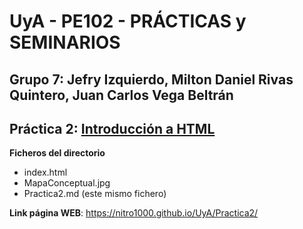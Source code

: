 # UyA - PE102 - PRÁCTICAS y SEMINARIOS
## Grupo 7: Jefry Izquierdo, Milton Daniel Rivas Quintero, Juan Carlos Vega Beltrán


## Práctica 2: [Introducción a HTML](https://nitro1000.github.io/UyA/Practica2/)

**Ficheros del directorio**
  - index.html
  - MapaConceptual.jpg
  - Practica2.md (este mismo fichero)

**Link página WEB**: https://nitro1000.github.io/UyA/Practica2/
